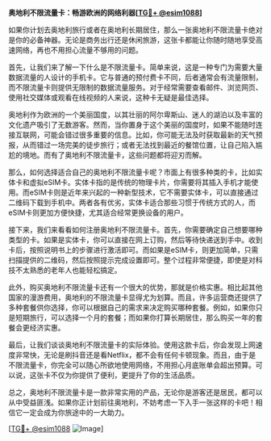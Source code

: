 **奥地利不限流量卡：畅游欧洲的网络利器[[TG💪+ @esim1088](https://t.me/s/esim1088)]**

如果你计划去奥地利旅行或者在奥地利长期居住，那么一张奥地利不限流量卡绝对是你的必备神器。无论是商务出行还是休闲旅游，这张卡都能让你随时随地享受高速网络，再也不用担心流量不够用的问题。

首先，让我们来了解一下什么是不限流量卡。简单来说，这是一种专门为需要大量数据流量的人设计的手机卡。它与普通的预付费卡不同，后者通常会有流量限制，而不限流量卡则提供无限制的数据流量服务。对于经常需要查看邮件、浏览网页、使用社交媒体或观看在线视频的人来说，这种卡无疑是最佳选择。

奥地利作为欧洲的一个美丽国度，以其壮丽的阿尔卑斯山、迷人的湖泊以及丰富的文化遗产吸引了无数游客。然而，当你置身于这个美丽的国度时，如果不能随时连接互联网，可能会错过很多重要的信息。比如，你可能无法及时获取最新的天气预报，从而错过一场完美的徒步旅行；或者无法找到最近的餐馆位置，让自己陷入尴尬的境地。而有了奥地利不限流量卡，这些问题都将迎刃而解。

那么，如何选择适合自己的奥地利不限流量卡呢？市面上有很多种类的卡，比如实体卡和虚拟eSIM卡。实体卡指的是传统的物理卡片，你需要将其插入手机才能使用。而eSIM卡则是近年来兴起的一种新型技术，它不需要实体卡，可以直接通过二维码下载到手机中。两者各有优劣，实体卡适合那些习惯于传统方式的人，而eSIM卡则更加方便快捷，尤其适合经常更换设备的用户。

接下来，我们来看看如何注册奥地利不限流量卡。首先，你需要确定自己想要哪种类型的卡。如果是实体卡，你可以直接在网上订购，然后等待快递送到手中。收到卡后，按照说明书上的步骤进行激活即可。而如果是eSIM卡，则更加简单，只需扫描提供的二维码，然后按照提示完成设置即可。整个过程非常便捷，即使是对科技不太熟悉的老年人也能轻松搞定。

此外，购买奥地利不限流量卡还有一个很大的优势，那就是价格实惠。相比起其他国家的漫游费用，奥地利的不限流量卡显得尤为划算。而且，许多运营商还提供了多种套餐供你选择，你可以根据自己的需求来决定购买哪种套餐。例如，如果你只是短期旅行，可以选择一个月的套餐；而如果你打算长期居住，那么购买一年的套餐会更经济实惠。

最后，让我们谈谈奥地利不限流量卡的实际体验。使用这款卡后，你会发现上网速度非常快，无论是刷抖音还是看Netflix，都不会有任何卡顿现象。而且，由于是不限流量卡，你完全可以随心所欲地使用网络，不用担心月底账单会超出预算。可以说，这张卡不仅为你提供了便利，更提升了你的生活品质。

总之，奥地利不限流量卡是一款非常实用的产品，无论你是游客还是居民，都可以从中受益匪浅。如果你正计划前往奥地利，不妨考虑一下入手一张这样的卡吧！相信它一定会成为你旅途中的一大助力。

[[TG💪+ @esim1088](https://t.me/s/esim1088) ![Image](https://i.postimg.cc/4NQfJmqS/Snipaste-2025-05-13-00-14-12.png)]